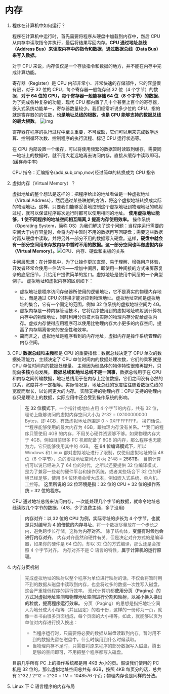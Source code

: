 # 内存

1. 程序在计算机中如何运行？

   程序在计算机中运行时，首先需要将程序从硬盘中加载到内存中，然后 CPU 从内存中读取指令并执行，最后将结果写回内存。**CPU 通过地址总线（Address Bus）来读取内存中的指令和数据，通过数据总线（Data Bus）来写入数据。**

   对于 CPU 来说，内存仅仅是一个存放指令和数据的地方，并不能在内存中完成计算功能。

   寄存器（Register）是 CPU 内部非常小、非常快速的存储部件，它的容量很有限，对于 32 位的 CPU，每个寄存器一般能存储 32 位（4 个字节）的数据，**对于 64 位的 CPU，每个寄存器一般能存储 64 位（8 个字节）的数据**。为了完成各种复杂的功能，现代 CPU 都内置了几十个甚至上百个的寄存器，嵌入式系统功能单一，寄存器数量较少。我们经常听说多少位的 CPU，指的就是寄存器的的位数，**也是地址总线的根数，也是 CPU 能够支持的数据总线的最大根数**。
   ![img](F:\BaiduSyncdisk\TyporaNote\pictureNote\10410L420-0.jpg)

   寄存器在程序的执行过程中至关重要，不可或缺，它们可以用来完成数学运算、控制循环次数、控制程序的执行流程、标记 CPU 运行状态等。

   在 CPU 内部设置一个缓存，可以将使用频繁的数据暂时读取到缓存，需要同一地址上的数据时，就不用大老远地再去访问内存，直接从缓存中读取即可。(缓存命中率)

   CPU 指令：汇编指令(add,sub,cmp,mov)经过简单的转换成为 CPU 指令

2. 虚拟内存（Virtual Memory）？

   虚拟地址的整个想法是这样的：把程序给出的地址看做是一种虚拟地址（Virtual Address），然后通过某些映射的方法，将这个虚拟地址转换成实际的物理地址。这样，只要我们能够妥善地控制这个虚拟地址到物理地址的映射过程，就可以保证程序每次运行时都可以使用相同的地址。
   **使用虚拟地址能够，1 使不同程序的地址空间相互隔离,2 提高内存使用效率。**
   操作系统（Operating System，简称 OS）为我们解决了这个问题：当程序运行需要的空间大于内存容量时，会将内存中暂时不用的数据再写回硬盘；需要这些数据时再从硬盘中读取，并将另外一部分不用的数据写入硬盘。这样，**硬盘中就会有一部分空间用来存放内存中暂时不用的数据。这一部分空间也叫做虚拟内存（Virtual Memory）。**![CPU、内存、硬盘和主板的关系](F:\BaiduSyncdisk\TyporaNote\pictureNote\1I05B017-0.png)

   中间层思想：在计算机中，为了让操作更加直观、易于理解、增强用户体验，开发者经常会使用一件法宝——增加中间层，即使用一种间接的方式来屏蔽复杂的底层细节，只给用户提供简单的接口。虚拟地址是使用中间层的一个典型例子。
   虚拟地址和虚拟内存的区别如下：

   - 虚拟地址是程序访问存储器所使用的逻辑地址，它不是真实的物理内存地址，而是通过 CPU 的转换才能对应到物理地址。虚拟地址空间是虚拟地址的集合，它有一个固定的范围，例如 32 位系统的虚拟地址空间为 4G。
   - 虚拟内存是一种内存管理技术，它将程序使用到的虚拟地址映射到计算机内存中的物理地址，同时利用分页技术将实际的物理内存分配给虚拟内存。虚拟内存使得应用程序可以使用比物理内存大小更多的内存空间，提高了内存隔离带来的安全性和效率。
   - 简而言之，虚拟地址是程序看到的内存地址，虚拟内存是操作系统管理的内存空间。

3. CPU
   **数据总线**和**主频**都是 CPU 的重要指标：数据总线决定了 CPU 单次的数据处理能力，主频决定了 CPU 单位时间内的数据处理次数，它们的乘积就是 CPU 单位时间内的数据处理量。
   主频因为硅晶体的物体特性很难再提升，只能向**多核**方向发展。
   **数据总线和地址总线不是一回事**，数据总线用于在 CPU 和内存之间传输数据，地址总线用于在内存上定位数据，它们之间没有必然的联系，宽度并不一定相等。实际情况是，地址总线的宽度往往随着数据总线的宽度而增长，以访问更大的内存。
   实际支持的物理内存：CPU 支持的物理内存只是理论上的数据，实际应用中还会受到操作系统的影响。

   > **在 32 位模式下**，一个指针或地址占用 4 个字节的内存，共有 32 位，理论上能够访问的虚拟内存空间大小为 2^32 = 0X100000000 Bytes，即 4GB，有效虚拟地址范围是 0 ~ 0XFFFFFFFF。 换句话说，**程序能够使用的最大内存为 4GB，跟物理内存没有关系。**我们的程序只管使用 4GB 的内存，不用关心硬件资源够不够。如果物理内存大于 4GB，例如目前很多 PC 机都配备了 8GB 的内存，那么程序也无能为力，它只能够使用其中的 4GB。
   > **在 64 位编译模式下**，所以 Windows 和 Linux 都对虚拟地址进行了限制，仅使用虚拟地址的低 48 位（6 个字节），总的虚拟地址空间大小为 2^48 = **256TB**。
   > 目前计算机可以说已经进入了 64 位的时代，之所以还要提供 32 位编译模式，是为了兼容一些老的硬件平台和操作系统，或者某些场合下 32 位的环境已经足够，使用 64 位环境会增大成本，例如嵌入式系统、单片机、工控等。
   > **这里所说的 32 位环境是指：32 位的 CPU + 32 位的操作系统 + 32 位的程序。**

   CPU 通过地址总线来访问内存，一次能处理几个字节的数据，就命令地址总线读取几个字节的数据。(4/8，少了浪费主频，多了没用)

   > **内存对齐：**以 32 位的 CPU 为例，实际寻址的步长为 4 个字节，也就是**只对编号为 4 的倍数的内存寻址**。将一个数据尽量放在一个步长之内，避免跨步长存储，这称为**内存对齐**。
   > 除了结构体，**变量有时候也会进行内存对齐**。
   > 内存对齐虽然和硬件有关，但是决定对齐方式的是编译器，如果你的硬件是 64 位的，却以 32 位的方式编译，那么还是会按照 4 个字节对齐。
   > 内存对齐不是 C 语言的特性，**属于计算机的运行原理**。

4. 内存分页机制

   > 完成虚拟地址的映射以整个程序为单位进行映射的话，不仅会将暂时用不到的数据从磁盘中读取到内存，也会将过多的数据一次性写入磁盘，这会严重降低程序的运行效率。
   > 现代计算机都**使用分页（Paging）的方式对虚拟地址空间和物理地址空间进行分割和映射，以减小换入换出的粒度，提高程序运行效率。**
   > 分页（Paging）的思想是指把地址空间人为地分成大小相等（并且固定）的若干份，这样的一份称为一页，就像一本书由很多页面组成，每个页面的大小相等。如此，就能够以页为单位对内存进行换入换出：
   >
   > - 当程序运行时，只需要将必要的数据从磁盘读取到内存，暂时用不到的数据先留在磁盘中，什么时候用到什么时候读取。
   > - 当物理内存不足时，只需要将原来程序的部分数据写入磁盘，腾出足够的空间即可，不用把整个程序都写入磁盘。

   目前几乎所有 PC 上的操作系统都是用 4KB 大小的页。假设我们使用的 PC 机是 32 位的，那么虚拟地址空间总共有 4GB，按照 4KB 每页分的话，总共有 2^32 / 2^12 = 2^20 = 1M = 1048576 个页；物理内存也是同样的分法。

5. Linux 下 C 语言程序的内存布局
